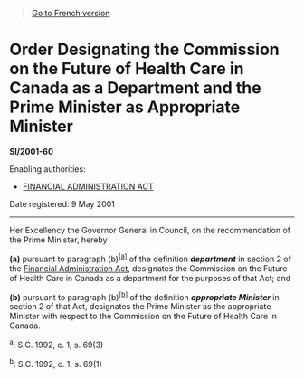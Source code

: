 > [Go to French version](/fr/Règlements/Textes%20réglementaires/2001/60.md)

# Order Designating the Commission on the Future of Health Care in Canada as a Department and the Prime Minister as Appropriate Minister

**SI/2001-60**

Enabling authorities: 
- [FINANCIAL ADMINISTRATION ACT](/en/Acts/Revised%20Statutes%20of%20Canada/F/F-11.md)

Date registered: 9 May 2001

----------

Her Excellency the Governor General in Council, on the recommendation of the Prime Minister, hereby

**(a)** pursuant to paragraph (b)<sup><a href='#footnotea_e'>[a]</a></sup> of the definition ***department*** in section 2 of the [Financial Administration Act](/en/Acts/Revised%20Statutes%20of%20Canada/F/F-11.md), designates the Commission on the Future of Health Care in Canada as a department for the purposes of that Act; and



**(b)** pursuant to paragraph (b)<sup><a href='#footnoteb_e'>[b]</a></sup> of the definition ***appropriate Minister*** in section 2 of that Act, designates the Prime Minister as the appropriate Minister with respect to the Commission on the Future of Health Care in Canada.

<a name='footnotea_e'><sup>a</sup></a>: S.C. 1992, c. 1, s. 69(3)<br />

<a name='footnoteb_e'><sup>b</sup></a>: S.C. 1992, c. 1, s. 69(1)<br />




